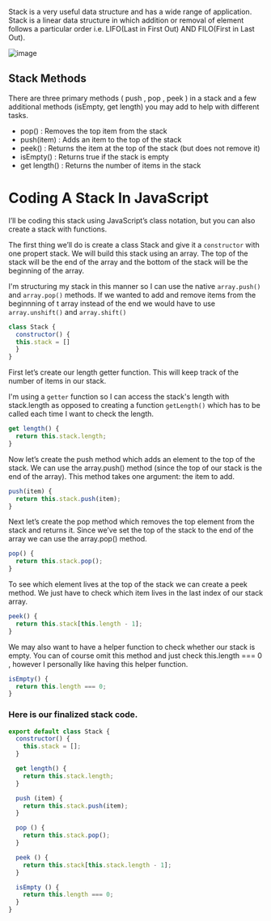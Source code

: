  Stack is a very useful data structure and has a wide range of application. Stack is a linear data structure in which addition or removal of element follows a particular order i.e. LIFO(Last in First Out) AND FILO(First in Last Out).
 
 ![image](https://user-images.githubusercontent.com/34129569/155961873-a9b4a17e-f47b-444d-8898-66aeb0a44c49.png)

## Stack Methods
There are three primary methods ( push , pop , peek ) in a stack and a few additional
methods (isEmpty, get length) you may add to help with different tasks.

* pop() : Removes the top item from the stack
* push(item) : Adds an item to the top of the stack
* peek() : Returns the item at the top of the stack (but does not remove it)
* isEmpty() : Returns true if the stack is empty
* get length() : Returns the number of items in the stack

# Coding A Stack In JavaScript
I’ll be coding this stack using JavaScript’s class notation, but you can also create a stack with functions.

The first thing we’ll do is create a class Stack and give it a `constructor` with one propert stack. We will build this stack using an array. The top of the stack will be the end of the
array and the bottom of the stack will be the beginning of the array.

I'm structuring my stack in this manner so I can use the native `array.push()` and `array.pop()` methods. If we wanted to add and remove items from the beginnning of t
array instead of the end we would have to use `array.unshift()` and `array.shift()`

```js
class Stack {
  constructor() {
  this.stack = []
  }
}
```

First let’s create our length getter function. This will keep track of the number of items in our stack.

I'm using a `getter` function so I can access the stack's length with stack.length as opposed to creating a function `getLength()` which has to be called each time I want to
check the length.

```js
get length() {
  return this.stack.length;
}
```

Now let’s create the push method which adds an element to the top of the stack. We can use the array.push() method (since the top of our stack is the end of the array).
This method takes one argument: the item to add.

```js
push(item) {
  return this.stack.push(item);
}
```
Next let’s create the pop method which removes the top element from the stack and returns it. Since we’ve set the top of the stack to the end of the array we can use the
array.pop() method.

```js
pop() {
  return this.stack.pop();
}
```

To see which element lives at the top of the stack we can create a peek method. We just have to check which item lives in the last index of our stack array.

```js
peek() {
  return this.stack[this.length - 1];
}
```

We may also want to have a helper function to check whether our stack is empty. You can of course omit this method and just check this.length === 0 , however I personally like
having this helper function.

```js
isEmpty() {
  return this.length === 0;
}
```

### Here is our finalized stack code.

```js
export default class Stack {
  constructor() {
    this.stack = [];
  }

  get length() {
    return this.stack.length;
  }

  push (item) {
    return this.stack.push(item);
  }

  pop () {
    return this.stack.pop();
  }

  peek () {
    return this.stack[this.stack.length - 1];
  }

  isEmpty () {
    return this.length === 0;
  }
}
```
